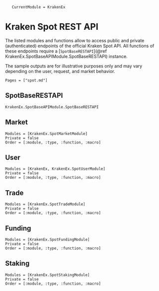 ```@meta
   CurrentModule = KrakenEx
```

# Kraken Spot REST API

The listed modules and functions allow to access public and private (authenticated) endpoints of the official Kraken Spot API.
All functions of these endpoints require a [`SpotBaseRESTAPI`](@ref KrakenEx.SpotBaseAPIModule.SpotBaseRESTAPI) instance.

The sample outputs are for illustrative purposes only and may vary depending on the user, request, and market behavior.

```@contents
Pages = ["spot.md"]
```

## SpotBaseRESTAPI

```@docs
KrakenEx.SpotBaseAPIModule.SpotBaseRESTAPI
```

## Market

```@autodocs
Modules = [KrakenEx.SpotMarketModule]
Private = false
Order = [:module, :type, :function, :macro]
```

## User

```@autodocs
Modules = [KrakenEx, KrakenEx.SpotUserModule]
Private = false
Order = [:module, :type, :function, :macro]
```

## Trade

```@autodocs
Modules = [KrakenEx.SpotTradeModule]
Private = false
Order = [:module, :type, :function, :macro]
```

## Funding

```@autodocs
Modules = [KrakenEx.SpotFundingModule]
Private = false
Order = [:module, :type, :function, :macro]
```

## Staking

```@autodocs
Modules = [KrakenEx.SpotStakingModule]
Private = false
Order = [:module, :type, :function, :macro]
```
